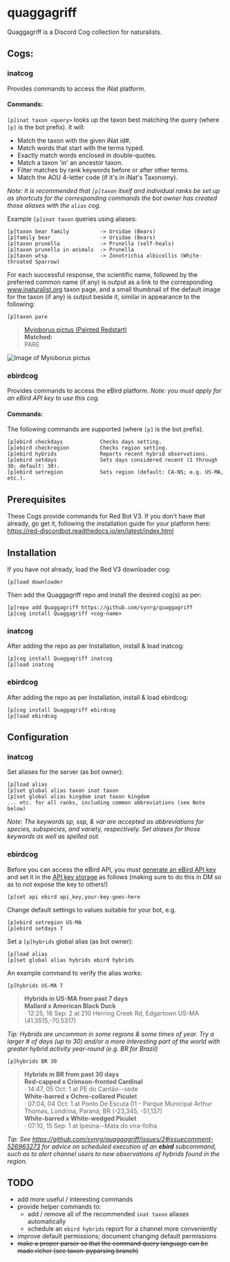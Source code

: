 # quaggagriff
Quaggagriff is a Discord Cog collection for naturalists.

## Cogs:

### inatcog

Provides commands to access the iNat platform.

#### Commands:

`[p]inat taxon <query>` looks up the taxon best matching the query (where `[p]` is the bot prefix). It will:

- Match the taxon with the given iNat id#.
- Match words that start with the terms typed.
- Exactly match words enclosed in double-quotes.
- Match a taxon 'in' an ancestor taxon.
- Filter matches by rank keywords before or after other terms.
- Match the AOU 4-letter code (if it's in iNat's Taxonomy).

*Note: It is recommended that `[p]taxon` itself and individual ranks be set up as shortcuts for the corresponding commands the bot owner has created those aliases with the `alias` cog.*

Example `[p]inat taxon` queries using aliases:

```
[p]taxon bear family          -> Ursidae (Bears)
[p]family bear                -> Ursidae (Bears)
[p]taxon prunella             -> Prunella (self-heals)
[p]taxon prunella in animals  -> Prunella
[p]taxon wtsp                 -> Zonotrichia albicollis (White-throated Sparrow)
```

For each successful response, the scientific name, followed by the preferred common name (if any) is output as a link to the corresponding www.inaturalist.org taxon page, and a small thumbnail of the default image for the taxon (if any) is output beside it, similar in appearance to the following:

```
[p]taxon pare
```
<div display="inline-block" align="top">
    <blockquote>
        <a href="https://www.inaturalist.org/taxa/9458">Myioborus pictus (Painted Redstart)</a><br>
        <b>Matched:</b><br>
        PARE
    </blockquote>
</div>
<div display="inline-block align="top">
    <img alt="Image of Myioborus pictus" src="https://static.inaturalist.org/photos/68547/square.jpg">
</div>


### ebirdcog

Provides commands to access the eBird platform. *Note: you must apply for an eBird API key to use this cog.*

#### Commands:

The following commands are supported (where `[p]` is the bot prefix).

```
[p]ebird checkdays            Checks days setting.
[p]ebird checkregion          Checks region setting.
[p]ebird hybrids              Reports recent hybrid observations.
[p]ebird setdays              Sets days considered recent (1 through 30; default: 30).
[p]ebird setregion            Sets region (default: CA-NS; e.g. US-MA, etc.).
```

## Prerequisites

These Cogs provide commands for Red Bot V3. If you don't have that already, go get it, following the installation guide for your platform here: https://red-discordbot.readthedocs.io/en/latest/index.html

## Installation

If you have not already, load the Red V3 downloader cog:

```
[p]load downloader
```

Then add the Quaggagriff repo and install the desired cog(s) as per:

```
[p]repo add Quaggagriff https://github.com/synrg/quaggagriff
[p]cog install Quaggagriff <cog-name>
```

### inatcog

After adding the repo as per Installation, install & load inatcog:

```
[p]cog install Quaggagriff inatcog
[p]load inatcog
```

### ebirdcog

After adding the repo as per Installation, install & load ebirdcog:

```
[p]cog install Quaggagriff ebirdcog
[p]load ebirdcog
```

## Configuration

### inatcog

Set aliases for the server (as bot owner):

```
[p]load alias
[p]set global alias taxon inat taxon
[p]set global alias kingdom inat taxon kingdom
... etc. for all ranks, including common abbreviations (see Note below)
```

*Note: The keywords sp, ssp, & var are accepted as abbreviations for species, subspecies, and variety, respectively. Set aliases for those keywords as well as spelled out.*

### ebirdcog

Before you can access the eBird API, you must [generate an eBird API key](https://ebird.org/api/keygen) and set it in the [API key storage](https://docs.discord.red/en/stable/framework_apikeys.html) as follows (making sure to do this in DM so as to not expose the key to others!)

```
[p]set api ebird api_key,your-key-goes-here
```

Change default settings to values suitable for your bot, e.g.

```
[p]ebird setregion US-MA
[p]ebird setdays 7
```

Set a `[p]hybrids` global alias (as bot owner):

```
[p]load alias
[p]set global alias hybrids ebird hybrids
```

An example command to verify the alias works:

```
[p]hybrids US-MA 7
```

> **Hybrids in US-MA from past 7 days** \
> **Mallard x American Black Duck** \
> · 12:25, 18 Sep: 2 at 210 Herring Creek Rd, Edgartown US-MA (41.3515,-70.5317)

*Tip: Hybrids are uncommon in some regions & some times of year. Try a larger # of days (up to 30) and/or a more interesting part of the world with greater hybrid activity year-round (e.g. BR for Brazil)*

```
[p]hybrids BR 30
```

> **Hybrids in BR from past 30 days** \
> **Red-capped x Crimson-fronted Cardinal** \
> · 14:47, 05 Oct: 1 at PE do Cantão--sede \
> **White-barred x Ochre-collared Piculet** \
> · 07:04, 04 Oct: 1 at Ponto De Escuta 01 - Parque Municipal Arthur Thomas, Londrina, Paraná, BR (-23,345, -51,137) \
> **White-barred x White-wedged Piculet** \
> · 07:10, 15 Sep: 1 at Ipeúna--Mata do vira-folha

*Tip: See https://github.com/synrg/quaggagriff/issues/2#issuecomment-526963273 for advice on scheduled execution of an **ebird** subcommand, such as to alert channel users to new observations of hybrids found in the region.*

## TODO

- add more useful / interesting commands
- provide helper commands to:
    - add / remove all of the recommended `inat taxon` aliases automatically
    - schedule an `ebird hybrids` report for a channel more conveniently
- improve default permissions; document changing default permissions
- ~~make a proper parser so that the command query language can be made richer (see taxon-pyparsing branch)~~
